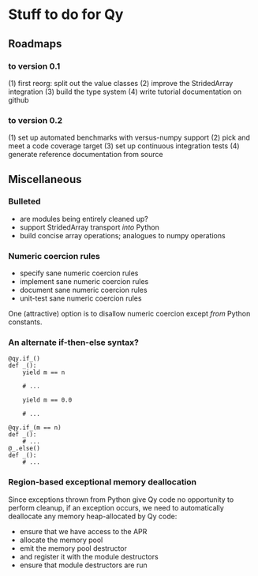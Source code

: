 Stuff to do for Qy
==================

Roadmaps
--------

### to version 0.1

(1) first reorg: split out the value classes
(2) improve the StridedArray integration
(3) build the type system
(4) write tutorial documentation on github

### to version 0.2

(1) set up automated benchmarks with versus-numpy support
(2) pick and meet a code coverage target
(3) set up continuous integration tests
(4) generate reference documentation from source

Miscellaneous
-------------

### Bulleted

* are modules being entirely cleaned up?
* support StridedArray transport *into* Python
* build concise array operations; analogues to numpy operations

### Numeric coercion rules

* specify sane numeric coercion rules
* implement sane numeric coercion rules
* document sane numeric coercion rules
* unit-test sane numeric coercion rules

One (attractive) option is to disallow numeric coercion except *from* Python
constants.

### An alternate if-then-else syntax?

    @qy.if_()
    def _():
        yield m == n

        # ...

        yield m == 0.0

        # ...

    @qy.if_(m == n)
    def _():
        # ...
    @_.else()
    def _():
        # ...

### Region-based exceptional memory deallocation

Since exceptions thrown from Python give Qy code no opportunity to perform
cleanup, if an exception occurs, we need to automatically deallocate any memory
heap-allocated by Qy code:

* ensure that we have access to the APR
* allocate the memory pool
* emit the memory pool destructor
* and register it with the module destructors
* ensure that module destructors are run

